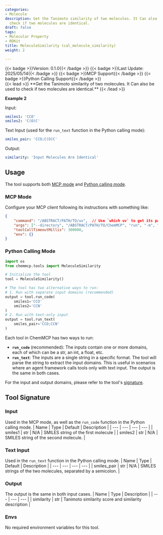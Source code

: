 ```yaml
---
categories:
- Molecule
description: Get the Tanimoto similarity of two molecules. It Can also be used to
  check if two molecules are identical.
draft: false
tags:
- Molecular Property
- RDKit
title: MoleculeSimilarity (cal_molecule_similarity)
weight: 2

---
```

<div style="display: flex; flex-wrap: wrap; gap: 0.75rem; align-items: center;">
  {{< badge >}}Version: 0.1.0{{< /badge >}}
  {{< badge >}}Last Update: 2025/05/14{{< /badge >}}
  {{< badge >}}MCP Support{{< /badge >}}
  {{< badge >}}Python Calling Support{{< /badge >}}
</div>
{{< lead >}}
**Get the Tanimoto similarity of two molecules. It Can also be used to check if two molecules are identical.**
{{< /lead >}}

**Example 2**

Input:
```yaml
smiles1: 'CCO'
smiles2: 'C(O)C'
```

Text Input (used for the `run_text` function in the Python calling mode):
```yaml
smiles_pair: 'CCO;C(O)C'
```

Output:
```yaml
similarity: 'Input Molecules Are Identical'
```

## Usage

The tool supports both [MCP mode](#mcp-mode) and [Python calling mode](#python-calling-mode).



### MCP Mode

Configure your MCP client following its instructions with something like:
```JSON
{
    "command": "/ABSTRACT/PATH/TO/uv",  // Use `which uv` to get its path
    "args": ["--directory", "/ABSTRACT/PATH/TO/ChemMCP", "run", "-m", "chemmcp.tools.molecule_similarity"],
    "toolCallTimeoutMillis": 300000,
    "env": {}
}
```

### Python Calling Mode

```python
import os
from chemmcp.tools import MoleculeSimilarity

# Initialize the tool
tool = MoleculeSimilarity()

# The tool has two alternative ways to run:
# 1. Run with separate input domains (recommended)
output = tool.run_code(
    smiles1='CCO'
    smiles2='CCN'
)
# 2. Run with text-only input
output = tool.run_text(
    smiles_pair='CCO;CCN'
)
```


Each tool in ChemMCP has two ways to run:
- **`run_code`** (recommended): The inputs contain one or more domains, each of which can be a str, an int, a float, etc.
- **`run_text`**: The inputs are a single string in a specific format. The tool will parse the string to extract the input domains. This is useful in scenarios where an agent framework calls tools only with text input.
The output is the same in both cases.

For the input and output domains, please refer to the tool's [signature](#tool-signature).

## Tool Signature



### Input
Used in the MCP mode, as well as the `run_code` function in the Python calling mode.
| Name | Type | Default | Description |
| --- | --- | --- | --- |
| smiles1 | str | N/A | SMILES string of the first molecule |
| smiles2 | str | N/A | SMILES string of the second molecule. |

### Text Input
Used in the `run_text` function in the Python calling mode.
| Name | Type | Default | Description |
| --- | --- | --- | --- |
| smiles_pair | str | N/A | SMILES strings of the two molecules, separated by a semicolon. |

### Output
The output is the same in both input cases.
| Name | Type | Description |
| --- | --- | --- |
| similarity | str | Tanimoto similarity score and similarity description |

### Envs
No required environment variables for this tool.
